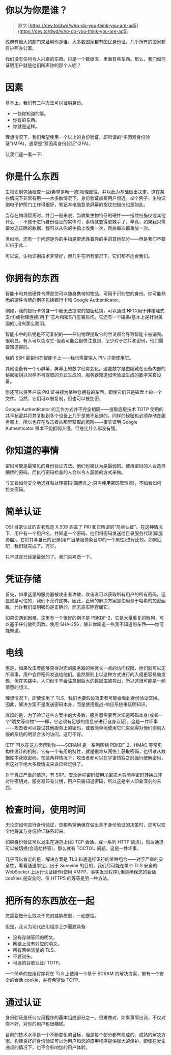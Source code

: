# 你以为你是谁？

> 原文:[https://dev.to/dwd/who-do-you-think-you-are-ad5](https://dev.to/dwd/who-do-you-think-you-are-ad5)

政府有很大的部门来证明你是谁。大多数国家都有国民身份证，几乎所有的国家都有护照办公室。

我们没有任何令人兴奋的东西。只是一个数据库，里面有些东西。那么，我们如何证明用户就是他们所声称的那个人呢？

# 因素

基本上，我们有三种方法可以证明身份。

*   一些你知道的事。
*   你有的东西。
*   你就是这样。

理想情况下，我们希望使用一个以上的身份验证，即所谓的“多因素身份验证”(MFA)，通常是“双因素身份验证”(2FA)。

让我们逐一看一下:

# 你是什么东西

生物识别包括检查一些(希望是唯一的)物理属性，并以此为基础做出决定。这在某些情况下非常有用——大多数情况下，身份验证点离用户很近。举个例子，生物识别电子护照门工作得很好，笔记本电脑登录屏幕的指纹扫描仪也是如此。

当存在物理距离时，并且一般来说，当收集生物特征的硬件——指纹扫描仪或其他什么——不属于进行身份验证的实体时，事情就变得更棘手了。毕竟，如果我只需要发送正确的数据，我可以从你的手指上收集一次，然后每次都重放一次。

类似地，还有一个问题是你的手指是否还连着你的手的其他部分——但是我们不要纠结于此...

可以说，生物识别技术非常好，但几乎在所有情况下，它们都不适合我们。

# 你拥有的东西

智能卡和其他硬件令牌是您可以随身携带的物品，可用于识别您的身份。你可能熟悉的硬件令牌的例子包括银行卡和 Google Authenticator。

例如，我的银行卡包含一个我无法提取的加密私钥，可以通过 NFC(用于非接触式支付)或物理连接(用于“芯片和密码”)签署质询。它还有一个磁条(基本上是针对美国的),没有那么聪明。

智能卡中的私钥是不可复制的——任何物理提取它的尝试都会导致智能卡被销毁。很明显，有人可以窃取它-但我可能会很快注意到，至少对于芯片和密码，他们需要知道密码。

我的 SSH 密钥也在智能卡上——我也需要输入 PIN 才能使用它。

其他设备有一个小屏幕，屏幕上的数字经常变化。这些数字是由隐藏在设备内部的秘密密钥以同样不可提取的方式生成的，服务器知道如何验证生成的数字来自设备。

您还可以将客户端 PKI 证书视为某种您拥有的东西，即使它们只是磁盘上的一个文件。当然，它们可以被复制，但也可以被加密。

Google Authenticator 的工作方式并不完全相同——提取底层技术 TOTP 使用的共享秘密并将其复制到多个设备上几乎是微不足道的。同样的秘密也必须存储在服务器上，所以也存在攻击者从那里获取的风险——事实证明 Google Authenticator 根本不能抵御入侵。但总比什么都没有强。

# 你知道的事情

密码可能是最常见的身份验证方法。他们也被认为是最弱的。使用密码的人会选择糟糕的密码，而执行密码检查的人会以令人震惊的方式来做。

与其看如何安全地选择和处理密码(简而言之:只需使用密码管理器)，不如看如何检查密码。

# 简单认证

OSI 目录认证的古老规范 X.509 涵盖了 PKI 和它所谓的“简单认证”。在这种情况下，用户有一个用户名，并知道一个密码。他们将密码发送给目录服务代理(即服务器)。它将其与自己的记录(用户目录服务条目中的一个属性)进行比较。如果匹配，我们就完成了。万岁。

只不过这已经是最弱的了。我们来考虑一下。

# 凭证存储

首先，如果这里的服务器被攻击者攻破，攻击者可以获取所有用户的所有密码。这显然是可怕的，我们不允许这样。因此，正确的解决方案是使用基于哈希的加密函数，允许我们证明密码是正确的，而无需实际存储它。

如果您遇到困难，这里有一个很好的例子是 PBKDF-2，它是大量重复的散列，可以基于任何散列函数。使用 SHA-256，除非你知道一些我不知道的东西——你可能知道。

# 电线

但是，如果攻击者能够获得对您的服务器的稍微长一点的访问权限，他们就可以无所事事，用户会将密码发送给他们。虽然原则上以这种方式进行的入侵更容易被发现，但在实践中，人们似乎不会注意到巨大的数据库被导出，所以这很可能是一厢情愿的想法。

理想情况下，即使使用了 TLS，我们也要假设攻击者可能会看到身份验证交换。因此，解决方案不是发送密码本身，而是使用挑战-响应系统来证明知识。

麻烦的是，为了验证这些方案中的大多数，服务器需要再次知道密码本身(或者一个“明文等价物”——即，它必须有足够的信息来进行自身认证)。这是一件坏事——攻击者可以尝试其他服务上的密码，或者简单地使用它们来获得对他们刚刚入侵的系统的明显合法的访问。这可不好。

IETF 可以在这方面帮到你——SCRAM 是一系列围绕 PBKDF-2、HMAC 等常见构件设计的机制。它有一个有用的特性，就是很难从网络上获取密码，也很难从数据库中获取密码。在这两种情况下，攻击者都可以在宇宙热寂之前强行破解密码，但这对于绝大多数情况来说已经足够了。

对于真正严重的情况，有 SRP。安全远程密码使用加密技术将简单密码转换成非对称密钥对。服务器只有公钥，用户只需知道密码，所以这是令人印象深刻的东西。

# 检查时间，使用时间

无论您如何进行身份验证，您都希望确保在做出基于身份验证的决策时，您可以安全地将其与身份验证联系起来。

如果身份验证可以发生在通道上(如 TCP 会话，或一系列 HTTP 请求)，然后通道可以被切换(会话劫持等)，那么就有 TOCTOU 问题。这是一件坏事。

几乎可以肯定的是，解决方案是 TLS 和通道标识符的某种组合——对于严重的安全性，看看通道绑定。出于 Surevine 的目的，我们尽可能在单个 TLS 安全的 WebSocket 上运行认证操作(使用 XMPP、事实发现程序),但是确保您的会话 cookies 是安全的、仅 HTTPS 的等等是另一种方法。

# 把所有的东西放在一起

您需要做什么取决于您的威胁模型，一如既往。

但是，我认为现代应用程序至少需要具备:

*   没有存储等同的明文。
*   网络上没有对应的明文。
*   所有网络流量的 TLS。
*   不要剃头。
*   可选的谷歌认证/ TOTP。

一个简单的应用程序将在 TLS 上使用一个基于 SCRAM 的解决方案，带有一个安全的会话 cookie，并有希望做 TOTP。

# 通过认证

身份验证是任何应用程序的基本组成部分之一。很难做对，如果事情出错，不仅对你不好，对你的用户也很糟糕。

目前的技术水平是一个不断变化的目标，但是每个部分都有现成的、成熟的解决方案。构建良好的身份验证可以为用户和您的应用程序提供强大的保护，即使在发生违规的情况下，也不会影响您的用户体验。